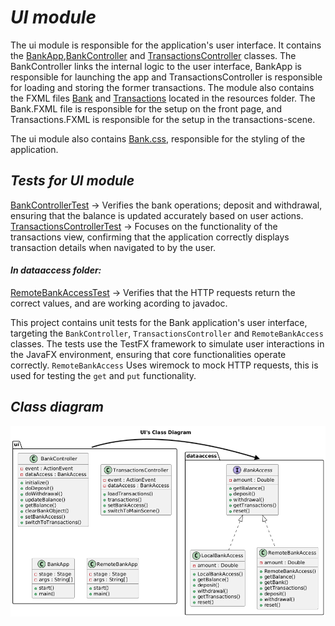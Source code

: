 # _UI module_

The ui module is responsible for the application's user interface. It contains the [BankApp](/bank/ui/src/main/java/bank/ui/BankApp.java),[BankController](/bank/ui/src/main/java/bank/ui/BankController.java) and [TransactionsController](/bank/ui/src/main/java/bank/ui/TransactionsController.java) classes. The BankController links the internal logic to the user interface, BankApp is responsible for launching the app and TransactionsController is responsible for loading and storing the former transactions. The module also contains the FXML files [Bank](/bank/ui/src/main/resources/bank/ui/Bank.fxml) and [Transactions](/bank/ui/src/main/resources/bank/ui/Transactions.fxml) located in the resources folder. The Bank.FXML file is responsible for the setup on the front page, and Transactions.FXML is responsible for the setup in the transactions-scene.

The ui module also contains [Bank.css](/bank/ui/src/main/resources/bank/ui/Bank.css), responsible for the styling of the application.

## _Tests for UI module_
[BankControllerTest](/bank/ui/src/test/java/bank/ui/BankControllerTest.java) -> Verifies the bank operations; deposit and withdrawal, ensuring that the balance is updated accurately based on user actions.\
[TransactionsControllerTest](/bank/ui/src/test/java/bank/ui/TransactionsControllerTest.java) -> Focuses on the functionality of the transactions view, confirming that the application correctly displays transaction details when navigated to by the user.
#### _In dataaccess folder:_
[RemoteBankAccessTest](/bank/ui/src/test/java/bank/ui/dataaccess/RemoteBankAccessTest.java) -> Verifies that the HTTP requests return the correct values, and are working acording to javadoc.

This project contains unit tests for the Bank application's user interface, targeting the `BankController`, `TransactionsController` and `RemoteBankAccess` classes. The tests use the TestFX framework to simulate user interactions in the JavaFX environment, ensuring that core functionalities operate correctly. `RemoteBankAccess` Uses wiremock to mock HTTP requests, this is used for testing the `get` and `put` functionality.

## _Class diagram_
![here](/docs/release3/Diagrams/UIClassDiagram.png)
